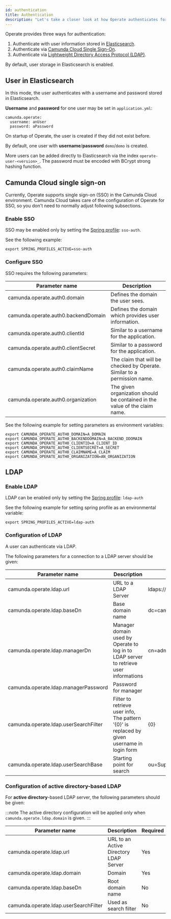 ```yaml
---
id: authentication
title: Authentication
description: "Let's take a closer look at how Operate authenticates for use."
---
```


Operate provides three ways for authentication:

1. Authenticate with user information stored in [Elasticsearch](#user-in-elasticsearch).
2. Authenticate via [Camunda Cloud Single Sign-On](#camunda-cloud-single-sign-on).
3. Authenticate via [Lightweight Directory Access Protocol (LDAP)](#ldap).

By default, user storage in Elasticsearch is enabled.

## User in Elasticsearch

In this mode, the user authenticates with a username and password stored in Elasticsearch.

**Username** and **password** for one user may be set in `application.yml`:

```
camunda.operate:
  username: anUser
  password: aPassword
```

On startup of Operate, the user is created if they did not exist before.

By default, one user with **username**/**password** `demo`/`demo` is created.

More users can be added directly to Elasticsearch via the index `operate-user-<version>_`. The password must be encoded with BCrypt strong hashing function.

## Camunda Cloud single sign-on

Currently, Operate supports single sign-on (SSO) in the Camunda Cloud environment. Camunda Cloud takes care of the configuration of Operate for SSO, so you don't need to normally adjust following subsections.

### Enable SSO

SSO may be enabled only by setting the [Spring profile](https://docs.spring.io/spring-boot/docs/current/reference/html/spring-boot-features.html#boot-features-profiles): `sso-auth`.

See the following example:

```
export SPRING_PROFILES_ACTIVE=sso-auth
```

### Configure SSO

SSO requires the following parameters:

Parameter name | Description
--------------|-------------
camunda.operate.auth0.domain | Defines the domain the user sees.
camunda.operate.auth0.backendDomain | Defines the domain which provides user information.
camunda.operate.auth0.clientId | Similar to a username for the application.
camunda.operate.auth0.clientSecret | Similar to a password for the application.
camunda.operate.auth0.claimName | The claim that will be checked by Operate. Similar to a permission name.
camunda.operate.auth0.organization | The given organization should be contained in the value of the claim name.

See the following example for setting parameters as environment variables:

```
export CAMUNDA_OPERATE_AUTH0_DOMAIN=A_DOMAIN
export CAMUNDA_OPERATE_AUTH0_BACKENDDOMAIN=A_BACKEND_DDOMAIN
export CAMUNDA_OPERATE_AUTH0_CLIENTID=A_CLIENT_ID
export CAMUNDA_OPERATE_AUTH0_CLIENTSECRET=A_SECRET
export CAMUNDA_OPERATE_AUTH0_CLAIMNAME=A_CLAIM
export CAMUNDA_OPERATE_AUTH0_ORGANIZATION=AN_ORGANIZATION
```

## LDAP

### Enable LDAP

LDAP can be enabled only by setting the [Spring profile](https://docs.spring.io/spring-boot/docs/current/reference/html/spring-boot-features.html#boot-features-profiles): `ldap-auth`

See the following example for setting spring profile as an environmental variable:

```
export SPRING_PROFILES_ACTIVE=ldap-auth
```

### Configuration of LDAP

A user can authenticate via LDAP.

The following parameters for a connection to a LDAP server should be given:

 Parameter name | Description | Example | Required
 --------------|------------|---------|--------
 camunda.operate.ldap.url | URL to a LDAP Server | ldaps://camunda.com/ | Yes
 camunda.operate.ldap.baseDn| Base domain name | dc=camunda,dc=com| Yes
 camunda.operate.ldap.managerDn| Manager domain used by Operate to log in to LDAP server to retrieve user informations | cn=admin,dc=camunda,dc=com| Yes
 camunda.operate.ldap.managerPassword| Password for manager| | Yes
 camunda.operate.ldap.userSearchFilter| Filter to retrieve user info, The pattern '{0}' is replaced by given username in login form| {0} | No, default is {0}
 camunda.operate.ldap.userSearchBase| Starting point for search | ou=Support,dc=camunda,dc=com | No

### Configuration of active directory-based LDAP

For **active directory**-based LDAP server, the following parameters should be given:

:::note
The active directory configuration will be applied only when `camunda.operate.ldap.domain` is given.
:::

 Parameter name | Description | Required |
 --------------|------------|---------
 camunda.operate.ldap.url | URL to an Active Directory LDAP Server | Yes
 camunda.operate.ldap.domain| Domain | Yes
 camunda.operate.ldap.baseDn| Root domain name | No
 camunda.operate.ldap.userSearchFilter| Used as search filter | No

